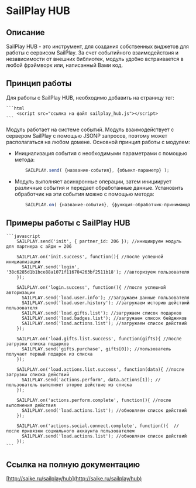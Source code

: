 # SailPlay HUB

## Описание

SailPlay HUB - это инструмент, для создания собственных виджетов для работы с сервисом SailPlay. 
За счет событийного взаимодействия и независимости от внешних библиотек, модуль удобно встраивается в любой фрэймворк или, написанный Вами код.

## Принцип работы

Для работы с SailPlay HUB, необходимо добавить на страницу тег:

    ```html
        <script src="ссылка на файл sailplay_hub.js"></script>
    ```

Модуль работает на системе событий. 
Модуль взаимодействует с сервером SailPlay с помощью JSONP запросов, поэтому может располагаться на любом домене. 
Основной принцип работы с модулем:

*   Инициализация события с необходимыми параметрами с помощью метода:

    ```javascript
        SAILPLAY.send( {название-события}, {объект-параметр} );
    ```

*   Модуль выполняет асинхронные операции, затем инициирует различные события и передает обработанные данные. Установить обработчик на эти события можно с помощью метода:

    ```javascript
        SAILPLAY.on( {название-события}, {функция-обработчик-принимающая-возвращаемый-объект} );
    ```

## Примеры работы с SailPlay HUB

    ```javascript
        SAILPLAY.send('init', { partner_id: 206 }); //инициируем модуль для партнера с айди = 206

        SAILPLAY.on('init.success', function(){ //после успешной инициализации
          SAILPLAY.send('login', '38c6285d1b1bce88a1071f116704263bf2511b18'); //авторизуем пользователя
        });

        SAILPLAY.on('login.success', function(){ //после успешной авторизации
          SAILPLAY.send('load.user.info'); //загружаем данные пользователя
          SAILPLAY.send('load.user.history'); //загружаем историю действий пользователя
          SAILPLAY.send('load.gifts.list'); //загружаем список подарков
          SAILPLAY.send('load.badges.list'); //загружаем список бейджиков
          SAILPLAY.send('load.actions.list'); //загружаем список действий
        });

        SAILPLAY.on('load.gifts.list.success', function(gifts){ //после загрузки списка подарков
          SAILPLAY.send('gifts.purchase', gifts[0]); //пользователь получает первый подарок из списка
        });

        SAILPLAY.on('load.actions.list.success', function(data){ //после загрузки списка действий
          SAILPLAY.send('actions.perform', data.actions[1]); //пользователь выполняет второе действие из списка
        });

        SAILPLAY.on('actions.perform.complete', function(){ //после выполнения действия
          SAILPLAY.send('load.actions.list'); //обновляем список действий
        });

        SAILPLAY.on('actions.social.connect.complete', function(){  //после привязки социального аккаунта пользователем
          SAILPLAY.send('load.actions.list'); //обновляем список действий
        });
    ```

## Ссылка на полную документацию

[http://saike.ru/sailplay/hub](http://saike.ru/sailplay/hub)


